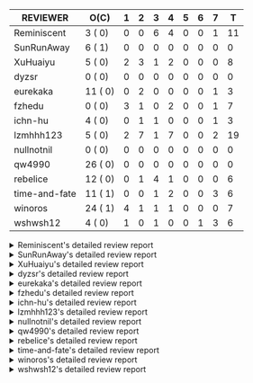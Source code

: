 |   REVIEWER    |  O(C)   | 1 | 2 | 3 | 4 | 5 | 6 | 7 | T  |
|---------------|---------|---|---|---|---|---|---|---|----|
| Reminiscent   |  3 ( 0) | 0 | 0 | 6 | 4 | 0 | 0 | 1 | 11 |
| SunRunAway    |  6 ( 1) | 0 | 0 | 0 | 0 | 0 | 0 | 0 |  0 |
| XuHuaiyu      |  5 ( 0) | 2 | 3 | 1 | 2 | 0 | 0 | 0 |  8 |
| dyzsr         |  0 ( 0) | 0 | 0 | 0 | 0 | 0 | 0 | 0 |  0 |
| eurekaka      | 11 ( 0) | 0 | 2 | 0 | 0 | 0 | 0 | 1 |  3 |
| fzhedu        |  0 ( 0) | 3 | 1 | 0 | 2 | 0 | 0 | 1 |  7 |
| ichn-hu       |  4 ( 0) | 0 | 1 | 1 | 0 | 0 | 0 | 1 |  3 |
| lzmhhh123     |  5 ( 0) | 2 | 7 | 1 | 7 | 0 | 0 | 2 | 19 |
| nullnotnil    |  0 ( 0) | 0 | 0 | 0 | 0 | 0 | 0 | 0 |  0 |
| qw4990        | 26 ( 0) | 0 | 0 | 0 | 0 | 0 | 0 | 0 |  0 |
| rebelice      | 12 ( 0) | 0 | 1 | 4 | 1 | 0 | 0 | 0 |  6 |
| time-and-fate | 11 ( 1) | 0 | 0 | 1 | 2 | 0 | 0 | 3 |  6 |
| winoros       | 24 ( 1) | 4 | 1 | 1 | 1 | 0 | 0 | 0 |  7 |
| wshwsh12      |  4 ( 0) | 1 | 0 | 1 | 0 | 0 | 1 | 3 |  6 |


<details> 
  <summary>Reminiscent's detailed review report</summary> 

## To Be Reviewed

|    REPO    |                                                                          PR                                                                           | C | LASTED |
|------------|-------------------------------------------------------------------------------------------------------------------------------------------------------|---|--------|
| tidb/25583 | [bindinfo: fix SPM doesn't work for CTE](https://github.com/pingcap/tidb/pull/25583)                                                                  |   | 25d15h |
| tidb/26261 | [util/ranger: fix wrong range calculation of prefix index when appending ranges to point ranges (#26066)](https://github.com/pingcap/tidb/pull/26261) |   | 22h    |
| tidb/26262 | [util/ranger: fix wrong range calculation of prefix index when appending ranges to point ranges (#26066)](https://github.com/pingcap/tidb/pull/26262) |   | 21h    |


## Reviewed in Last 7 Days

|    REPO    |                                                                      PR                                                                      | C | D |    R    |
|------------|----------------------------------------------------------------------------------------------------------------------------------------------|---|---|---------|
| tidb/26206 | [bindinfo: garbage collect deleted bind records](https://github.com/pingcap/tidb/pull/26206)                                                 |   | 3 | 0h      |
| tidb/26141 | [planner: directly use sql bind to generate query plan](https://github.com/pingcap/tidb/pull/26141)                                          |   | 3 | 18h     |
| tidb/26165 | [planner: rename stable-result-mode to ordered-result-mode (#26093)](https://github.com/pingcap/tidb/pull/26165)                             |   | 3 | 0h      |
| tidb/26133 | [planner: rename stable-result-mode to ordered-result-mode (#26093)](https://github.com/pingcap/tidb/pull/26133)                             |   | 3 | 19h     |
| tidb/26135 | [planner: rename stable-result-mode to ordered-result-mode (#26093)](https://github.com/pingcap/tidb/pull/26135)                             |   | 3 | 18h     |
| tidb/26134 | [planner: rename stable-result-mode to ordered-result-mode (#26093)](https://github.com/pingcap/tidb/pull/26134)                             |   | 3 | 19h     |
| tidb/25995 | [planner: support stable result mode (#25971)](https://github.com/pingcap/tidb/pull/25995)                                                   |   | 4 | 5d20h   |
| tidb/26093 | [planner: rename stable-result-mode to ordered-result-mode](https://github.com/pingcap/tidb/pull/26093)                                      |   | 4 | 2d12h   |
| tidb/26084 | [planner: support stable result mode (#25971)](https://github.com/pingcap/tidb/pull/26084)                                                   |   | 4 | 2d18h   |
| tidb/23295 | [util, types: don't let SPM be affected by charset (#23161)](https://github.com/pingcap/tidb/pull/23295)                                     |   | 4 | 121d11h |
| tidb/26066 | [util/ranger: fix wrong range calculation of prefix index when appending ranges to point ranges](https://github.com/pingcap/tidb/pull/26066) |   | 7 | 10h     |


</details> 


<details> 
  <summary>SunRunAway's detailed review report</summary> 

## To Be Reviewed

|    REPO    |                                                       PR                                                       | C | LASTED  |
|------------|----------------------------------------------------------------------------------------------------------------|---|---------|
| tidb/19178 | [executor: Refactor probe channel](https://github.com/pingcap/tidb/pull/19178)                                 |   | 336d16h |
| tidb/19807 | [executor: parallel evaluation for hash aggregate distinct](https://github.com/pingcap/tidb/pull/19807)        |   | 314d11h |
| tidb/19900 | [executor: enable inline projection for sort&topN](https://github.com/pingcap/tidb/pull/19900)                 | Y | 309d18h |
| tidb/21834 | [planner: enhanced index range calculation plan](https://github.com/pingcap/tidb/pull/21834)                   |   | 211d18h |
| tidb/21956 | [planner/preprocessor: disallow into-outfile clause in some place](https://github.com/pingcap/tidb/pull/21956) |   | 204d23h |
| tidb/25385 | [executor: global kill 32bits (local connID part)](https://github.com/pingcap/tidb/pull/25385)                 |   | 32d10h  |


## Reviewed in Last 7 Days

| REPO | PR | C | D | R |
|------|----|---|---|---|


</details> 


<details> 
  <summary>XuHuaiyu's detailed review report</summary> 

## To Be Reviewed

|     REPO     |                                                             PR                                                             | C | LASTED  |
|--------------|----------------------------------------------------------------------------------------------------------------------------|---|---------|
| tidb/21401   | [expression: incompatibility with MySQL for ADDTIME()](https://github.com/pingcap/tidb/pull/21401)                         |   | 227d11h |
| docs-cn/5561 | [Add sql optimization-related docs to toc](https://github.com/pingcap/docs-cn/pull/5561)                                   |   | 143d15h |
| tidb/26135   | [planner: rename stable-result-mode to ordered-result-mode (#26093)](https://github.com/pingcap/tidb/pull/26135)           |   | 3d18h   |
| tidb/26150   | [executor, privilege: require CONFIG privilege for is.cluster_config (#26071)](https://github.com/pingcap/tidb/pull/26150) |   | 3d15h   |
| tidb/26225   | [txn: change lock into put record for unique index key lock (#25730)](https://github.com/pingcap/tidb/pull/26225)          |   | 1d23h   |


## Reviewed in Last 7 Days

|    REPO    |                                                           PR                                                           | C | D |   R    |
|------------|------------------------------------------------------------------------------------------------------------------------|---|---|--------|
| tidb/25714 | [executor: support spill intermediate data for unparalleled hash agg](https://github.com/pingcap/tidb/pull/25714)      |   | 1 | 21d23h |
| tidb/25906 | [config, sessionctx: deprecate streaming config](https://github.com/pingcap/tidb/pull/25906)                           |   | 1 | 12d22h |
| tidb/26035 | [executor: fix ifnull bug when arg is enum/set (#25110)](https://github.com/pingcap/tidb/pull/26035)                   |   | 2 | 6d4h   |
| tidb/26032 | [planner: fix incorrect result of set type for merge join (#25672)](https://github.com/pingcap/tidb/pull/26032)        |   | 2 | 6d4h   |
| tidb/25612 | [expression: fix incompatible timestamp conversion between mysql and tidb](https://github.com/pingcap/tidb/pull/25612) |   | 2 | 22d19h |
| tidb/26198 | [format: fix check](https://github.com/pingcap/tidb/pull/26198)                                                        |   | 3 | 17h    |
| tidb/25820 | [util: support soft limit for memory tracker](https://github.com/pingcap/tidb/pull/25820)                              |   | 4 | 12d23h |
| tidb/25792 | [docs/design: Support Spilling Unparalleled HashAgg](https://github.com/pingcap/tidb/pull/25792)                       |   | 4 | 14d1h  |


</details> 


<details> 
  <summary>dyzsr's detailed review report</summary> 

## To Be Reviewed

| REPO | PR | C | LASTED |
|------|----|---|--------|


## Reviewed in Last 7 Days

| REPO | PR | C | D | R |
|------|----|---|---|---|


</details> 


<details> 
  <summary>eurekaka's detailed review report</summary> 

## To Be Reviewed

|    REPO    |                                                                               PR                                                                               | C | LASTED  |
|------------|----------------------------------------------------------------------------------------------------------------------------------------------------------------|---|---------|
| tidb/23316 | [planner: Fix rebuild range for prepared plan](https://github.com/pingcap/tidb/pull/23316)                                                                     |   | 122d17h |
| tidb/23373 | [executor: fix get var expr when session var is hex literal (#23241)](https://github.com/pingcap/tidb/pull/23373)                                              |   | 120d19h |
| tidb/23760 | [collation: fix tidb panic when compare string with collation](https://github.com/pingcap/tidb/pull/23760)                                                     |   | 106d13h |
| tidb/24061 | [statistics: fix some potential panic in statistics (#23988)](https://github.com/pingcap/tidb/pull/24061)                                                      |   | 91d13h  |
| tidb/24556 | [planner: add MergeAdjacentWindow rule for cascades](https://github.com/pingcap/tidb/pull/24556)                                                               |   | 65d10h  |
| tidb/24921 | [planner: update IsCompleteModeAgg and transform function of RuleInjectProjectionBelowAgg to fix distinct agg bug](https://github.com/pingcap/tidb/pull/24921) |   | 49d19h  |
| tidb/25737 | [planner: Log warnings when agg function can not be pushdown in explain statement (#25553)](https://github.com/pingcap/tidb/pull/25737)                        |   | 21d18h  |
| tidb/25845 | [planner,executor: fix 'select ...(join on partition table) for update' panic (#21148)](https://github.com/pingcap/tidb/pull/25845)                            |   | 15d19h  |
| tidb/25861 | [planner/core: thoroughly push down count-distinct agg in the MPP mode. (#25662)](https://github.com/pingcap/tidb/pull/25861)                                  |   | 14d19h  |
| tidb/26015 | [planner: logically delete the bindinfo when create the new binding](https://github.com/pingcap/tidb/pull/26015)                                               |   | 8d17h   |
| tidb/26139 | [planner,  bindinfo: support show global bindings order by update_time](https://github.com/pingcap/tidb/pull/26139)                                            |   | 3d17h   |


## Reviewed in Last 7 Days

|    REPO    |                                                     PR                                                     | C | D |    R    |
|------------|------------------------------------------------------------------------------------------------------------|---|---|---------|
| tidb/26033 | [planner: fix wrong aggregate pruning for some cases (#25289)](https://github.com/pingcap/tidb/pull/26033) |   | 2 | 6d9h    |
| tidb/26216 | [executor,planner: use an object pool to reuse PlanBuilder](https://github.com/pingcap/tidb/pull/26216)    |   | 2 | 15h     |
| tidb/23295 | [util, types: don't let SPM be affected by charset (#23161)](https://github.com/pingcap/tidb/pull/23295)   |   | 7 | 118d16h |


</details> 


<details> 
  <summary>fzhedu's detailed review report</summary> 

## To Be Reviewed

| REPO | PR | C | LASTED |
|------|----|---|--------|


## Reviewed in Last 7 Days

|    REPO     |                                                              PR                                                               | C | D |   R    |
|-------------|-------------------------------------------------------------------------------------------------------------------------------|---|---|--------|
| tidb/26202  | [planner/core: fix duplicate enum items (#26145)](https://github.com/pingcap/tidb/pull/26202)                                 |   | 1 | 1d23h  |
| tidb/26194  | [planner/core: thoroughly push down count-distinct agg in the MPP mode. (#25662)](https://github.com/pingcap/tidb/pull/26194) |   | 1 | 2d0h   |
| tidb/26263  | [planner/core: always add projection to agg that is pushed to tiflash](https://github.com/pingcap/tidb/pull/26263)            |   | 1 | 2h     |
| tics/2174   | [Port AccurateComparison.h from CH](https://github.com/pingcap/tics/pull/2174)                                                |   | 2 | 27d16h |
| tics/2383   | [do not send empty response](https://github.com/pingcap/tics/pull/2383)                                                       |   | 4 | 0h     |
| kvproto/781 | [mpp: add proto to check if tiflash node is alive](https://github.com/pingcap/kvproto/pull/781)                               |   | 4 | 5d23h  |
| tics/2298   | [Port new implementation of HashTable from ClickHouse.](https://github.com/pingcap/tics/pull/2298)                            |   | 7 | 8d0h   |


</details> 


<details> 
  <summary>ichn-hu's detailed review report</summary> 

## To Be Reviewed

|    REPO    |                                                           PR                                                           | C | LASTED  |
|------------|------------------------------------------------------------------------------------------------------------------------|---|---------|
| tidb/20903 | [planner: fix confused and unnecessary double-projection in plans.](https://github.com/pingcap/tidb/pull/20903)        |   | 251d17h |
| tidb/22631 | [executor: refine window processor](https://github.com/pingcap/tidb/pull/22631)                                        |   | 165d23h |
| tidb/26000 | [expression: fix incompatible last_day func behavior in sql mode (#25953)](https://github.com/pingcap/tidb/pull/26000) |   | 9d15h   |
| tidb/26001 | [expression: fix incompatible last_day func behavior in sql mode (#25953)](https://github.com/pingcap/tidb/pull/26001) |   | 9d15h   |


## Reviewed in Last 7 Days

|    REPO    |                                                             PR                                                             | C | D |    R    |
|------------|----------------------------------------------------------------------------------------------------------------------------|---|---|---------|
| tidb/26221 | [docs: Proposed changes to Placement Rules in SQL syntax](https://github.com/pingcap/tidb/pull/26221)                      |   | 2 | 9h      |
| tidb/25879 | [types: Fix duplicate warnings for string-to-float truncation](https://github.com/pingcap/tidb/pull/25879)                 |   | 3 | 11d14h  |
| tidb/22185 | [executor: fix select into outfile with year type column has no data (#22175)](https://github.com/pingcap/tidb/pull/22185) |   | 7 | 184d20h |


</details> 


<details> 
  <summary>lzmhhh123's detailed review report</summary> 

## To Be Reviewed

|    REPO    |                                                              PR                                                              | C | LASTED  |
|------------|------------------------------------------------------------------------------------------------------------------------------|---|---------|
| tidb/22631 | [executor: refine window processor](https://github.com/pingcap/tidb/pull/22631)                                              |   | 165d23h |
| tidb/26005 | [expression: fix cast string like '.1a1' to decimal has no warnings information](https://github.com/pingcap/tidb/pull/26005) |   | 9d13h   |
| tidb/26036 | [planner: fix bug when unfolding wildcard in view definiton (#25226)](https://github.com/pingcap/tidb/pull/26036)            |   | 7d22h   |
| tidb/26148 | [executor: fix a bug that cte.iterOutTbl did not close correctly (#26129)](https://github.com/pingcap/tidb/pull/26148)       |   | 3d15h   |
| tidb/26224 | [txn: change lock into put record for unique index key lock (#25730)](https://github.com/pingcap/tidb/pull/26224)            |   | 1d23h   |


## Reviewed in Last 7 Days

|    REPO    |                                                                    PR                                                                    | C | D |    R    |
|------------|------------------------------------------------------------------------------------------------------------------------------------------|---|---|---------|
| tikv/10532 | [copr: fix wrong function cast double to double (#10370)](https://github.com/tikv/tikv/pull/10532)                                       | Y | 1 | 7d0h    |
| tidb/26078 | [expression: optimize localSliceBuffer to be lock-free](https://github.com/pingcap/tidb/pull/26078)                                      |   | 1 | 6d9h    |
| tidb/26039 | [planner: generate correct number of rows when all agg funcs are pruned (#24937)](https://github.com/pingcap/tidb/pull/26039)            |   | 2 | 6d4h    |
| tidb/26031 | [server, sessionctx: improved mysql compatibility with support for init_connect (#23713)](https://github.com/pingcap/tidb/pull/26031)    |   | 2 | 6d4h    |
| tidb/25822 | [executor: avoid unnecessary string EqualFold() comparisons](https://github.com/pingcap/tidb/pull/25822)                                 |   | 2 | 14d19h  |
| tidb/26152 | [types: year function can't handle some date string](https://github.com/pingcap/tidb/pull/26152)                                         |   | 2 | 1d17h   |
| tidb/26207 | [planner: let projection can push down to TiFlash when mpp is not enforced.](https://github.com/pingcap/tidb/pull/26207)                 |   | 2 | 19h     |
| tidb/26197 | [store: fix incorrect information_schema.tikv_region_status for partitioned tables (#22756)](https://github.com/pingcap/tidb/pull/26197) |   | 2 | 20h     |
| tidb/26061 | [sessionctx: change innodb large prefix default (#24555)](https://github.com/pingcap/tidb/pull/26061)                                    |   | 2 | 5d18h   |
| tidb/26198 | [format: fix check](https://github.com/pingcap/tidb/pull/26198)                                                                          |   | 3 | 17h     |
| tidb/26145 | [planner/core: fix duplicate enum items](https://github.com/pingcap/tidb/pull/26145)                                                     |   | 4 | 0h      |
| tidb/26129 | [executor: fix a bug that cte.iterOutTbl did not close correctly](https://github.com/pingcap/tidb/pull/26129)                            |   | 4 | 2h      |
| tidb/22185 | [executor: fix select into outfile with year type column has no data (#22175)](https://github.com/pingcap/tidb/pull/22185)               |   | 4 | 187d17h |
| tidb/23295 | [util, types: don't let SPM be affected by charset (#23161)](https://github.com/pingcap/tidb/pull/23295)                                 |   | 4 | 121d12h |
| tidb/26032 | [planner: fix incorrect result of set type for merge join (#25672)](https://github.com/pingcap/tidb/pull/26032)                          |   | 4 | 4d0h    |
| tidb/26035 | [executor: fix ifnull bug when arg is enum/set (#25110)](https://github.com/pingcap/tidb/pull/26035)                                     |   | 4 | 4d0h    |
| tidb/26038 | [executor: fix incorrect result of enum type merge join (#24775)](https://github.com/pingcap/tidb/pull/26038)                            |   | 4 | 3d23h   |
| tikv/10425 | [copr:  fix the wrong arguments type of json_unquote (#10177)](https://github.com/tikv/tikv/pull/10425)                                  |   | 7 | 16d23h  |
| tidb/25906 | [config, sessionctx: deprecate streaming config](https://github.com/pingcap/tidb/pull/25906)                                             |   | 7 | 6d17h   |


</details> 


<details> 
  <summary>nullnotnil's detailed review report</summary> 

## To Be Reviewed

| REPO | PR | C | LASTED |
|------|----|---|--------|


## Reviewed in Last 7 Days

| REPO | PR | C | D | R |
|------|----|---|---|---|


</details> 


<details> 
  <summary>qw4990's detailed review report</summary> 

## To Be Reviewed

|     REPO     |                                                                                       PR                                                                                        | C | LASTED  |
|--------------|---------------------------------------------------------------------------------------------------------------------------------------------------------------------------------|---|---------|
| docs-cn/5561 | [Add sql optimization-related docs to toc](https://github.com/pingcap/docs-cn/pull/5561)                                                                                        |   | 143d15h |
| docs/5498    | [partitioning: Corrected partition management](https://github.com/pingcap/docs/pull/5498)                                                                                       |   | 80d19h  |
| tidb/21018   | [planner: don't push down null sensitive join conditions (#19620)](https://github.com/pingcap/tidb/pull/21018)                                                                  |   | 245d17h |
| docs/5826    | [system-variables: update for consistency](https://github.com/pingcap/docs/pull/5826)                                                                                           |   | 23d12h  |
| tidb/23590   | [planner, table: optimize the list partition pruner for range query](https://github.com/pingcap/tidb/pull/23590)                                                                |   | 111d16h |
| tidb/24382   | [statistics: trigger auto-analyze based on histogram row count](https://github.com/pingcap/tidb/pull/24382)                                                                     |   | 77d15h  |
| tidb/24663   | [planner: include schema name when checking duplicate table aliases](https://github.com/pingcap/tidb/pull/24663)                                                                |   | 62d17h  |
| tidb/24994   | [planner: don't extract hash keys from index join's OtherConds if inl_merge_join hint exists](https://github.com/pingcap/tidb/pull/24994)                                       |   | 45d17h  |
| tidb/25693   | [planner: fix index-out-of-range error when checking only_full_group_by and make sure limit outputs no more columns than its child](https://github.com/pingcap/tidb/pull/25693) |   | 22d22h  |
| tidb/25715   | [planner: fix row count estimation for partially pushed down selections](https://github.com/pingcap/tidb/pull/25715)                                                            |   | 22d16h  |
| tidb/25763   | [executor: reject setting read ts to a future time (#25732)](https://github.com/pingcap/tidb/pull/25763)                                                                        |   | 20d16h  |
| tidb/25769   | [planner: add some comment for checkOnlyFullGroupBy](https://github.com/pingcap/tidb/pull/25769)                                                                                |   | 20d12h  |
| tidb/25806   | [planner: check filter condition in func convertToPartialTableScan (#25294)](https://github.com/pingcap/tidb/pull/25806)                                                        |   | 17d15h  |
| tidb/25845   | [planner,executor: fix 'select ...(join on partition table) for update' panic (#21148)](https://github.com/pingcap/tidb/pull/25845)                                             |   | 15d19h  |
| tidb/25861   | [planner/core: thoroughly push down count-distinct agg in the MPP mode. (#25662)](https://github.com/pingcap/tidb/pull/25861)                                                   |   | 14d19h  |
| tidb/25870   | [executor: skip all test cases related to TiFlash+Partition since they are too slow (#25866)](https://github.com/pingcap/tidb/pull/25870)                                       |   | 14d15h  |
| tidb/25991   | [executor: fix hash join between datetime and timestamp (#25915)](https://github.com/pingcap/tidb/pull/25991)                                                                   |   | 9d19h   |
| tidb/26027   | [executor: fix unsigned int window function error (#26010)](https://github.com/pingcap/tidb/pull/26027)                                                                         |   | 7d23h   |
| tidb/26036   | [planner: fix bug when unfolding wildcard in view definiton (#25226)](https://github.com/pingcap/tidb/pull/26036)                                                               |   | 7d22h   |
| tidb/26117   | [executor: only forbid setting tidb_snapshot in stale txn (#25794)](https://github.com/pingcap/tidb/pull/26117)                                                                 |   | 3d22h   |
| tidb/26141   | [planner: directly use sql bind to generate query plan](https://github.com/pingcap/tidb/pull/26141)                                                                             |   | 3d17h   |
| tidb/26200   | [executor: forbid read from stale query result (#25954)](https://github.com/pingcap/tidb/pull/26200)                                                                            |   | 2d17h   |
| tidb/26206   | [bindinfo: garbage collect deleted bind records](https://github.com/pingcap/tidb/pull/26206)                                                                                    |   | 2d16h   |
| tidb/26261   | [util/ranger: fix wrong range calculation of prefix index when appending ranges to point ranges (#26066)](https://github.com/pingcap/tidb/pull/26261)                           |   | 22h     |
| tidb/26265   | [expression: uncomment pushdown for JSONUnquote expression (#24504)](https://github.com/pingcap/tidb/pull/26265)                                                                |   | 20h     |
| tidb/26274   | [planner,executor: fix point get for update read panic on partition table (#25537)](https://github.com/pingcap/tidb/pull/26274)                                                 |   | 17h     |


## Reviewed in Last 7 Days

| REPO | PR | C | D | R |
|------|----|---|---|---|


</details> 


<details> 
  <summary>rebelice's detailed review report</summary> 

## To Be Reviewed

|     REPO     |                                                                          PR                                                                           | C | LASTED  |
|--------------|-------------------------------------------------------------------------------------------------------------------------------------------------------|---|---------|
| docs/5185    | [sql-statements, information-schema: add `END_TIME` field for table `ANALYZE_STATUS`](https://github.com/pingcap/docs/pull/5185)                      |   | 105d17h |
| docs-cn/5916 | [sql-statements, information-schema: add `END_TIME` field for table `ANALYZE_STATUS`](https://github.com/pingcap/docs-cn/pull/5916)                   |   | 105d17h |
| tidb/24033   | [statistics: fix some unstable tests in global stats (#23502)](https://github.com/pingcap/tidb/pull/24033)                                            |   | 92d9h   |
| tidb/24306   | [util/ranger: fix func name typo](https://github.com/pingcap/tidb/pull/24306)                                                                         |   | 79d22h  |
| tidb/24374   | [planner: filter conflict read_from_storage hints (#24313)](https://github.com/pingcap/tidb/pull/24374)                                               |   | 77d19h  |
| tidb/24669   | [planner: fix "order by + num " can use a column not in select fields](https://github.com/pingcap/tidb/pull/24669)                                    |   | 62d16h  |
| tidb/25214   | [planner: don't push down topn to nil table plan side](https://github.com/pingcap/tidb/pull/25214)                                                    |   | 38d16h  |
| tidb/25861   | [planner/core: thoroughly push down count-distinct agg in the MPP mode. (#25662)](https://github.com/pingcap/tidb/pull/25861)                         |   | 14d19h  |
| tidb/25870   | [executor: skip all test cases related to TiFlash+Partition since they are too slow (#25866)](https://github.com/pingcap/tidb/pull/25870)             |   | 14d15h  |
| tidb/25985   | [executor: support forbid tiflash for stale read (#25828)](https://github.com/pingcap/tidb/pull/25985)                                                |   | 9d20h   |
| tidb/26075   | [planner: avoid alloc for paramMarker in buildValuesListOfInsert (#25996)](https://github.com/pingcap/tidb/pull/26075)                                |   | 6d23h   |
| tidb/26262   | [util/ranger: fix wrong range calculation of prefix index when appending ranges to point ranges (#26066)](https://github.com/pingcap/tidb/pull/26262) |   | 21h     |


## Reviewed in Last 7 Days

|    REPO    |                                                        PR                                                        | C | D |  R   |
|------------|------------------------------------------------------------------------------------------------------------------|---|---|------|
| tidb/26033 | [planner: fix wrong aggregate pruning for some cases (#25289)](https://github.com/pingcap/tidb/pull/26033)       |   | 2 | 6d7h |
| tidb/26165 | [planner: rename stable-result-mode to ordered-result-mode (#26093)](https://github.com/pingcap/tidb/pull/26165) |   | 3 | 0h   |
| tidb/26133 | [planner: rename stable-result-mode to ordered-result-mode (#26093)](https://github.com/pingcap/tidb/pull/26133) |   | 3 | 19h  |
| tidb/26135 | [planner: rename stable-result-mode to ordered-result-mode (#26093)](https://github.com/pingcap/tidb/pull/26135) |   | 3 | 19h  |
| tidb/26134 | [planner: rename stable-result-mode to ordered-result-mode (#26093)](https://github.com/pingcap/tidb/pull/26134) |   | 3 | 19h  |
| tidb/26145 | [planner/core: fix duplicate enum items](https://github.com/pingcap/tidb/pull/26145)                             |   | 4 | 0h   |


</details> 


<details> 
  <summary>time-and-fate's detailed review report</summary> 

## To Be Reviewed

|    REPO    |                                                                      PR                                                                       | C | LASTED  |
|------------|-----------------------------------------------------------------------------------------------------------------------------------------------|---|---------|
| tidb/22416 | [core: fix subQuery at projection in only_full_group](https://github.com/pingcap/tidb/pull/22416)                                             | Y | 180d11h |
| tidb/24374 | [planner: filter conflict read_from_storage hints (#24313)](https://github.com/pingcap/tidb/pull/24374)                                       |   | 77d19h  |
| tidb/24382 | [statistics: trigger auto-analyze based on histogram row count](https://github.com/pingcap/tidb/pull/24382)                                   |   | 77d15h  |
| tidb/24539 | [statistics: dump FMSketch to KV only for partition table with dynamic prune mode (#24453)](https://github.com/pingcap/tidb/pull/24539)       |   | 65d21h  |
| tidb/24994 | [planner: don't extract hash keys from index join's OtherConds if inl_merge_join hint exists](https://github.com/pingcap/tidb/pull/24994)     |   | 45d17h  |
| tidb/25390 | [planner/core: fix `isTableAliasDuplicate`, use `schema.name` as key when table has a alias name](https://github.com/pingcap/tidb/pull/25390) |   | 31d19h  |
| tidb/25736 | [planner: Log warnings when agg function can not be pushdown in explain statement (#25553)](https://github.com/pingcap/tidb/pull/25736)       |   | 21d18h  |
| tidb/25737 | [planner: Log warnings when agg function can not be pushdown in explain statement (#25553)](https://github.com/pingcap/tidb/pull/25737)       |   | 21d18h  |
| tidb/25819 | [planner: handle other-conditions from subqueries correctly when constructing IndexJoin (#25817)](https://github.com/pingcap/tidb/pull/25819) |   | 16d18h  |
| tidb/26076 | [planner: avoid alloc for paramMarker in buildValuesListOfInsert (#25996)](https://github.com/pingcap/tidb/pull/26076)                        |   | 6d23h   |
| tidb/26272 | [planner: add warnings about joins when tidb_enforce_mpp is enabled. (#26246)](https://github.com/pingcap/tidb/pull/26272)                    |   | 17h     |


## Reviewed in Last 7 Days

|      REPO      |                                                            PR                                                            | C | D |   R    |
|----------------|--------------------------------------------------------------------------------------------------------------------------|---|---|--------|
| tidb/24556     | [planner: add MergeAdjacentWindow rule for cascades](https://github.com/pingcap/tidb/pull/24556)                         |   | 3 | 62d11h |
| tidb/26084     | [planner: support stable result mode (#25971)](https://github.com/pingcap/tidb/pull/26084)                               |   | 4 | 2d18h  |
| tidb/25995     | [planner: support stable result mode (#25971)](https://github.com/pingcap/tidb/pull/25995)                               |   | 4 | 5d19h  |
| tidb/25715     | [planner: fix row count estimation for partially pushed down selections](https://github.com/pingcap/tidb/pull/25715)     |   | 7 | 15d22h |
| tidb-test/1209 | [mysql_test: correct error message of resolving group by column failure](https://github.com/pingcap/tidb-test/pull/1209) |   | 7 | 31d21h |
| tidb/25094     | [*: resolve select fields properly for coalesced columns of natural join](https://github.com/pingcap/tidb/pull/25094)    |   | 7 | 35d21h |


</details> 


<details> 
  <summary>winoros's detailed review report</summary> 

## To Be Reviewed

|     REPO     |                                                                               PR                                                                               | C | LASTED  |
|--------------|----------------------------------------------------------------------------------------------------------------------------------------------------------------|---|---------|
| docs-cn/5916 | [sql-statements, information-schema: add `END_TIME` field for table `ANALYZE_STATUS`](https://github.com/pingcap/docs-cn/pull/5916)                            |   | 105d17h |
| tidb/20903   | [planner: fix confused and unnecessary double-projection in plans.](https://github.com/pingcap/tidb/pull/20903)                                                |   | 251d17h |
| docs/5783    | [migration: Add information about Vitess to TiDB migration](https://github.com/pingcap/docs/pull/5783)                                                         |   | 31d5h   |
| tidb/21018   | [planner: don't push down null sensitive join conditions (#19620)](https://github.com/pingcap/tidb/pull/21018)                                                 |   | 245d17h |
| tidb/22416   | [core: fix subQuery at projection in only_full_group](https://github.com/pingcap/tidb/pull/22416)                                                              | Y | 180d11h |
| tidb/22478   | [planner, executor: fix query partition table with global unique index get wrong result](https://github.com/pingcap/tidb/pull/22478)                           |   | 175d13h |
| tidb/22504   | [*:Fix the fetchHotRegion bug that the count always zero](https://github.com/pingcap/tidb/pull/22504)                                                          |   | 172d19h |
| tidb/23373   | [executor: fix get var expr when session var is hex literal (#23241)](https://github.com/pingcap/tidb/pull/23373)                                              |   | 120d19h |
| tidb/24138   | [planner: Add Equivalence Rules to Transform BinaryOptSubquery to ExistsSubquery](https://github.com/pingcap/tidb/pull/24138)                                  |   | 87d12h  |
| tidb/24663   | [planner: include schema name when checking duplicate table aliases](https://github.com/pingcap/tidb/pull/24663)                                               |   | 62d17h  |
| tidb/24921   | [planner: update IsCompleteModeAgg and transform function of RuleInjectProjectionBelowAgg to fix distinct agg bug](https://github.com/pingcap/tidb/pull/24921) |   | 49d19h  |
| tidb/25870   | [executor: skip all test cases related to TiFlash+Partition since they are too slow (#25866)](https://github.com/pingcap/tidb/pull/25870)                      |   | 14d15h  |
| tidb/25980   | [planner: make sure limit outputs no more columns than its child (#25345)](https://github.com/pingcap/tidb/pull/25980)                                         |   | 9d22h   |
| tidb/25985   | [executor: support forbid tiflash for stale read (#25828)](https://github.com/pingcap/tidb/pull/25985)                                                         |   | 9d20h   |
| tidb/26036   | [planner: fix bug when unfolding wildcard in view definiton (#25226)](https://github.com/pingcap/tidb/pull/26036)                                              |   | 7d22h   |
| tidb/26075   | [planner: avoid alloc for paramMarker in buildValuesListOfInsert (#25996)](https://github.com/pingcap/tidb/pull/26075)                                         |   | 6d23h   |
| tidb/26076   | [planner: avoid alloc for paramMarker in buildValuesListOfInsert (#25996)](https://github.com/pingcap/tidb/pull/26076)                                         |   | 6d23h   |
| tidb/26134   | [planner: rename stable-result-mode to ordered-result-mode (#26093)](https://github.com/pingcap/tidb/pull/26134)                                               |   | 3d18h   |
| tidb/26135   | [planner: rename stable-result-mode to ordered-result-mode (#26093)](https://github.com/pingcap/tidb/pull/26135)                                               |   | 3d18h   |
| tidb/26141   | [planner: directly use sql bind to generate query plan](https://github.com/pingcap/tidb/pull/26141)                                                            |   | 3d17h   |
| tidb/26206   | [bindinfo: garbage collect deleted bind records](https://github.com/pingcap/tidb/pull/26206)                                                                   |   | 2d16h   |
| tidb/26261   | [util/ranger: fix wrong range calculation of prefix index when appending ranges to point ranges (#26066)](https://github.com/pingcap/tidb/pull/26261)          |   | 22h     |
| tidb/26262   | [util/ranger: fix wrong range calculation of prefix index when appending ranges to point ranges (#26066)](https://github.com/pingcap/tidb/pull/26262)          |   | 21h     |
| tidb/26271   | [planner: improve skyline pruning](https://github.com/pingcap/tidb/pull/26271)                                                                                 |   | 18h     |


## Reviewed in Last 7 Days

|    REPO    |                                                                      PR                                                                      | C | D |   R   |
|------------|----------------------------------------------------------------------------------------------------------------------------------------------|---|---|-------|
| tidb/26202 | [planner/core: fix duplicate enum items (#26145)](https://github.com/pingcap/tidb/pull/26202)                                                |   | 1 | 1d23h |
| tidb/26194 | [planner/core: thoroughly push down count-distinct agg in the MPP mode. (#25662)](https://github.com/pingcap/tidb/pull/26194)                |   | 1 | 2d0h  |
| tidb/26233 | [util:  fix can use invisible index after admin check table](https://github.com/pingcap/tidb/pull/26233)                                     |   | 1 | 1d3h  |
| tidb/26263 | [planner/core: always add projection to agg that is pushed to tiflash](https://github.com/pingcap/tidb/pull/26263)                           |   | 1 | 2h    |
| tidb/26039 | [planner: generate correct number of rows when all agg funcs are pruned (#24937)](https://github.com/pingcap/tidb/pull/26039)                |   | 2 | 6d4h  |
| tidb/26066 | [util/ranger: fix wrong range calculation of prefix index when appending ranges to point ranges](https://github.com/pingcap/tidb/pull/26066) |   | 3 | 4d13h |
| tidb/26093 | [planner: rename stable-result-mode to ordered-result-mode](https://github.com/pingcap/tidb/pull/26093)                                      |   | 4 | 2d15h |


</details> 


<details> 
  <summary>wshwsh12's detailed review report</summary> 

## To Be Reviewed

|    REPO    |                                                                PR                                                                 | C | LASTED  |
|------------|-----------------------------------------------------------------------------------------------------------------------------------|---|---------|
| tidb/21401 | [expression: incompatibility with MySQL for ADDTIME()](https://github.com/pingcap/tidb/pull/21401)                                |   | 227d11h |
| tidb/21887 | [types: support %X %V %W formats for STR_TO_DATE()](https://github.com/pingcap/tidb/pull/21887)                                   |   | 208d11h |
| tidb/26005 | [expression: fix cast string like '.1a1' to decimal has no warnings information](https://github.com/pingcap/tidb/pull/26005)      |   | 9d13h   |
| tidb/26258 | [Revert "executor: fix show global variables return session variables also (#19341)"](https://github.com/pingcap/tidb/pull/26258) |   | 23h     |


## Reviewed in Last 7 Days

|    REPO    |                                                                      PR                                                                       | C | D |    R    |
|------------|-----------------------------------------------------------------------------------------------------------------------------------------------|---|---|---------|
| tidb/26265 | [expression: uncomment pushdown for JSONUnquote expression (#24504)](https://github.com/pingcap/tidb/pull/26265)                              |   | 1 | 1h      |
| tidb/26152 | [types: year function can't handle some date string](https://github.com/pingcap/tidb/pull/26152)                                              |   | 3 | 20h     |
| tidb/24711 | [expression: add builtin function ``json_merge_patch``](https://github.com/pingcap/tidb/pull/24711)                                           |   | 6 | 52d22h  |
| tidb/22541 | [expression: Support builtin function SOUNDEX](https://github.com/pingcap/tidb/pull/22541)                                                    |   | 7 | 163d11h |
| tidb/26046 | [Revert "expression: Fix greatest and least function lost decimal precision compared with MySQL"](https://github.com/pingcap/tidb/pull/26046) |   | 7 | 19h     |
| tikv/10425 | [copr:  fix the wrong arguments type of json_unquote (#10177)](https://github.com/tikv/tikv/pull/10425)                                       |   | 7 | 16d22h  |


</details> 

